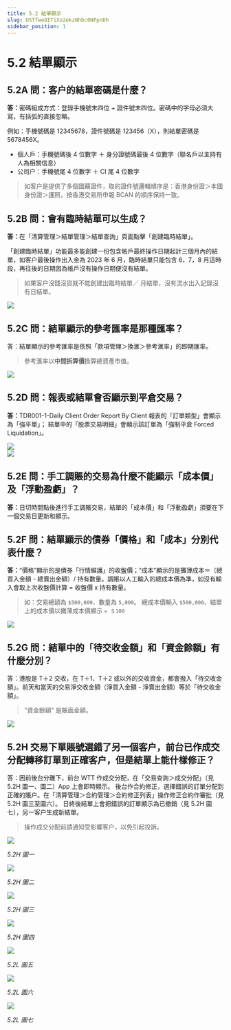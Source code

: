 ```yaml
---
title: 5.2 結單顯示
slug: USTfweOITiXo2ekzNhbc0NFpnDh
sidebar_position: 1
---
```



# 5.2 結單顯示

## 5.2A 問：客户的結單密碼是什麼？

<b>答：</b>密碼組成方式：登錄手機號末四位 + 證件號末四位。密碼中的字母必須大寫，有括弧的直接忽略。 

例如：手機號碼是 12345678，證件號碼是 123456（X），則結單密碼是 5678456X。

- 個人戶：手機號碼後 4 位數字 ＋ 身分證號碼最後 4 位數字（聯名戶以主持有人為相關信息）
- 公司户：手機號尾 4 位數字 ＋ CI 尾 4 位數字

> 如客户是提供了多個國藉證件，取的證件號邏輯順序是：香港身份證＞本國身份證＞護照，按香港交易所申報 BCAN 的順序保持一致。

## 5.2B 問：會有臨時結單可以生成？

<b>答：</b>在「清算管理＞結單管理＞結單查詢」頁面點擊「創建臨時結單」。


「創建臨時結單」功能最多能創建一份包含帳戶最終操作日期起計三個月內的結單，如客户最後操作出入金為 2023 年 6 月，臨時結單只能包含 6，7，8 月這時段，再往後的日期因為帳戶沒有操作日期便沒有結單。

> 如果客户沒錢沒貨就不能創建出臨時結單／ 月結單，沒有流水出入記錄沒有日結單。

<img src="/assets/JnOBbpSMtocgUZxGMGzcpXXHnBd.png" src-width="2496" src-height="1312" align="center"/>

## 5.2C 問：結單顯示的參考匯率是那種匯率？

答：結單顯示的參考匯率是依照「款項管理＞換滙＞參考滙率」的即期匯率。

> 參考滙率以<b>中間拆算價</b>換算總資產市值。

<img src="/assets/LfLVbcuXqoa7zZxjSKHcQeE7nmc.png" src-width="1682" src-height="634" align="center"/>

## 5.2D 問：報表或結單會否顯示到平倉交易？

<b>答：</b>TDR001-1-Daily Client Order Report By Client 報表的「訂單類型」會顯示為「強平單」；
結單中的「股票交易明細」會顯示該訂單為「強制平倉 Forced Liquidation」。

<div class="flex gap-3 columns-2" column-size="2">
<div class="w-[48%]" width-ratio="48">
<img src="/assets/LLgzbfVbdo3zK9xPsCGcR5z9nac.png" src-width="2832" src-height="1486" align="center"/>
</div>
<div class="w-[51%]" width-ratio="51">
<img src="/assets/NyKBblpMXoRc5RxUIvxcblnInzc.png" src-width="1384" src-height="676" align="center"/>
</div>
</div>

## 5.2E 問：手工調賬的交易為什麼不能顯示「成本價」及「浮動盈虧」？

<b>答：</b>日切時間點後進行手工調賬交易，結單的「成本價」和「浮動盈虧」須要在下一個交易日更新和顯示。

## 5.2F 問：結單顯示的債券「價格」和「成本」分別代表什麼？

<b>答：</b>“價格”顯示的是債券「行情維護」的收盤價；“成本”顯示的是攤薄成本＝（總買入金額 - 總賣出金額）/ 持有數量。調賬以人工輸入的總成本價為準，如沒有輸入會取上次收盤價計算 = 收盤價 x 持有數量。

> 如：交易總額為 `$500,000`、數量為 `5,000`。
總成本價輸入 `$500,000`、結單上的成本價以攤薄成本價顯示 `= ＄100`

<img src="/assets/MEeVbIOPeoNlIgxrfMxczESZnNd.png" src-width="1368" src-height="260" align="center"/>

## 5.2G 問：結單中的「待交收金額」和「資金餘額」有什麼分別？

答：港股是 T＋2 交收，在 T＋1、T＋2 或以外的交收資金，都會撥入「待交收金額」。前天和當天的交易淨交收金額（淨買入金額 - 淨賣出金額）等於「待交收金額」。

> "資金餘額" 是賬面金額。

<img src="/assets/ZteSb46a4oUukqxXUgTcHOqYnib.png" src-width="1706" src-height="696" align="center"/>

## 5.2H 交易下單賬號選錯了另一個客户，前台已作成交分配轉移訂單到正確客户，但是結單上能什樣修正？

答：因前後台分離下，前台 WTT 作成交分配，在「交易查詢＞成交分配」（見 5.2H 圖一、圖二）App 上會即時顯示。
後台作合約修正，選擇錯誤的訂單分配到正確的賬户。在「清算管理＞合約管理＞合約修正列表」操作修正合約作審批（見 5.2H 圖三至圖六）。
日終後結單上會把錯誤的訂單顯示為已撤銷（見 5.2H 圖七），另一客户生成新結單。

> 操作成交分配前請通知受影響客户，以免引起投訴。

<img src="/assets/QucfbrYRPom9aex6xaJcQWZ1nUh.png" src-width="2612" src-height="1574" align="center"/>

<em>5.2H 圖一</em>

<img src="/assets/CzUkbTMGpoYH8nxcqkmcy482n2d.png" src-width="2606" src-height="1544" align="center"/>

<em>5.2H 圖二</em>

<img src="/assets/DtN1bQbaWoM3ywxBHBycKTDrnxe.png" src-width="2732" src-height="816" align="center"/>

<em>5.2H 圖三</em>

<img src="/assets/ZPLybBm3xoDo6lx9lXBcAQhknWd.png" src-width="2702" src-height="1192" align="center"/>

<em>5.2H 圖四</em>

<img src="/assets/VqwsbUyoyo5iEhxLsDgc5A13nZc.png" src-width="2504" src-height="1538" align="center"/>

<em>5.2L 圖五</em>

<img src="/assets/U3KabQ3uWoKQGOxNd1BcbYHwnwe.png" src-width="2850" src-height="1306" align="center"/>

<em>5.2L 圖六</em>

<img src="/assets/QgrXbyXvnovgDQxbLZMcHjSln0d.png" src-width="1096" src-height="370" align="center"/>

<em>5.2L 圖七</em>

